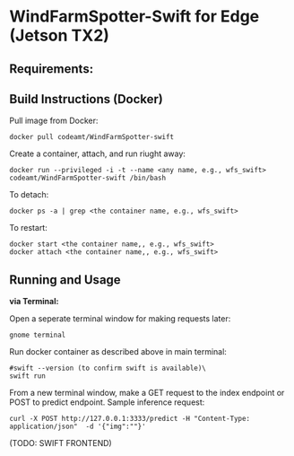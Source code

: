 # WindFarmSpotter-Swift for Edge (Jetson TX2)


## Requirements:




## Build Instructions (Docker)


Pull image from Docker:
```
docker pull codeamt/WindFarmSpotter-swift
```

Create a container, attach, and run riught away:
```
docker run --privileged -i -t --name <any name, e.g., wfs_swift> codeamt/WindFarmSpotter-swift /bin/bash
```

To detach:
```
docker ps -a | grep <the container name, e.g., wfs_swift>
```

To restart:
```
docker start <the container name,, e.g., wfs_swift>
docker attach <the container name,, e.g., wfs_swift>
```



## Running and Usage 

**via Terminal:**

Open a seperate terminal window for making requests later:
```
gnome terminal 
```

Run docker container as described above in main terminal: 
```
#swift --version (to confirm swift is available)\
swift run 
```


From a new terminal window, make a GET request to the index endpoint or POST to predict endpoint. Sample inference request:
```
curl -X POST http://127.0.0.1:3333/predict -H "Content-Type: application/json"  -d '{"img":""}'
```

(TODO: SWIFT FRONTEND)
